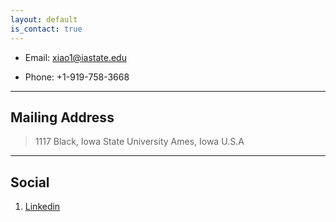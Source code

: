 ```yaml
---
layout: default
is_contact: true
---
```


* Email: xiao1@iastate.edu

* Phone: +1-919-758-3668

---

## Mailing Address

> 1117 Black, Iowa State University
> Ames, Iowa
> U.S.A

---

## Social

1. [Linkedin](www.linkedin.com/in/zhangxiao3616b9126)
